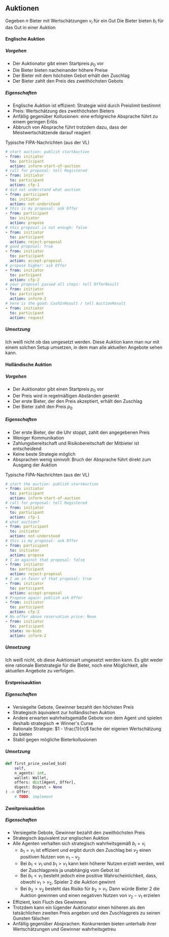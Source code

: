 ## Auktionen

Gegeben $n$ Bieter mit Wertschätzungen $v_i$ für ein Gut
Die Bieter bieten $b_i$ für das Gut in einer Auktion

#### Englische Auktion

##### Vorgehen
- Der Auktionator gibt einen Startpreis $p_0$ vor
- Die Bieter bieten nacheinander höhere Preise
- Der Bieter mit dem höchsten Gebot erhält den Zuschlag
- Der Bieter zahlt den Preis des zweithöchsten Gebots

##### Eigenschaften
- Englische Auktion ist effizient: Strategie wird durch Preislimit bestimmt
- Preis: Wertschätzung des zweithöchsten Bieters
- Anfällig gegenüber Kollusionen: eine erfolgreiche Absprache führt zu einem geringen Erlös
- Abbruch von Absprache führt trotzdem dazu, dass der Meistwertschätzende darauf reagiert

Typische FIPA-Nachrichten (aus der VL)

```yaml
# start auction: publish startAuction
- from: initiator
  to: participant
  action: inform-start-of-auction
# call for proposal: tell Registered
- from: initiator
  to: participant
  action: cfp-1
# did not understand what auction
- from: participant
  to: initiator
  action: not-understood
# this is my proposal: ask Offer
- from: participant
  to: initiator
  action: propose
# this proposal is not enough: false
- from: initiator
  to: participant
  action: reject-proposal
# good proposal: true
- from: initiator
  to: participant
  action: accept-proposal
# propose higher: ask Offer
- from: initiator
  to: partcipant
  action: cfp-2
# your proposal passed all steps: tell OfferResult
- from: initiator
  to: participant
  action: inform-2
# here is the good: CashInResult / tell AuctionResult
- from: initiator
  to: participant
  action: request
```

##### Umsetzung
Ich weiß nicht ob das umgesetzt werden. Diese Auktion kann man nur mit einem solchen Setup umsetzen, in dem man alle aktuellen Angebote sehen kann.

#### Holländische Auktion

##### Vorgehen
- Der Auktionator gibt einen Startpreis $p_0$ vor
- Der Preis wird in regelmäßigen Abständen gesenkt
- Der erste Bieter, der den Preis akzeptiert, erhält den Zuschlag
- Der Bieter zahlt den Preis $p_0$

##### Eigenschaften
- Der erste Bieter, der die Uhr stoppt, zahlt den angegebenen Preis
- Weniger Kommunikation
- Zahlungsbereitschaft und Risikobereitschaft der Mitbieter ist entscheidend
- Keine beste Strategie möglich
- Absprachen wenig sinnvoll: Bruch der Absprache führt direkt zum Ausgang der Auktion

Typische FIPA-Nachrichten (aus der VL)

```yaml
# start the auction: publish startAuction
- from: initiator
  to: participant
  action: inform-start-of-auction
# call for proposal: tell Registered
- from: initiator
  to: participant
  action: cfp-1
# what auction?
- from: participant
  to: initiator
  action: not-understood
# this is my proposal: ask Offer
- from: participant
  to: initiator
  action: propose
# I am against that proposal: false
- from: initiator
  to: participant
  action: reject-proposal
# I am in favor of that proposal: true
- from: initiator
  to: participant
  action: accept-proposal
# Propose again: publish ask Offer
- from: initiator
  to: participant
  action: cfp-2
# No offer above reservation price: None
- from: initiator
  to: participant
  state: no-bids
  action: inform-2
```

##### Umsetzung
Ich weiß nicht, ob diese Auktionsart umgesetzt werden kann. Es gibt weder eine rationale Bietstrategie für die Bieter, noch eine Möglichkeit, alle aktuellen Angebote zu verfolgen. 

#### Erstpreisauktion

##### Eigenschaften
- Versiegelte Gebote, Gewinner bezahlt den höchsten Preis
- Strategisch äquivalent zur holländischen Auktion
- Andere erwarten wahrheitsgemäße Gebote von dem Agent und spielen deshalb strategisch ⇒ Winner's Curse
- Rationale Strategie: $1 - \frac{1}{n}$ fache der eigenen Wertschätzung zu bieten
- Stabil gegen mögliche Bieterkollusionen

##### Umsetzung

```python
def first_price_sealed_bid(
    self,
    n_agents: int, 
    wallet: Wallet, 
    offers: dict[Agent, Offer], 
    digest: Digest = None
) -> Offer:
    # TODO: implement
```

#### Zweitpreisauktion

##### Eigenschaften
- Versiegelte Gebote, Gewinner bezahlt den zweithöchsten Preis
- Strategisch äquivalent zur englischen Auktion
- Alle Agenten verhalten sich strategisch wahrheitsgemäß $b_i = v_i$
    - $b_1 = v_1$ ist effizient und ergibt durch den Zuschlag bei $v_2$ einen positiven Nutzen von $v_1 - v_2$
    - Bei $b_1 < v_1$  und $b_1 > v_1$ kann kein höherer Nutzen erzielt werden, weil der Zuschlagpreis ja unabhängig vom Gebot ist
    - Bei $b_1 < v_1$  besteht jedoch eine positive Wahrscheinlichkeit, dass, obwohl $v_1 > v_2$, Spieler $2$ die Auktion gewinnt
    - Bei $b_2 > v_2$ besteht das Risiko für $b_2 > v_1$. Dann würde Bieter $2$ die Auktion gewinnen und einen negativen Nutzen von $v_2 - v_1$ erzielen
- Effizient, kein Fluch des Gewinners
- Trotzdem kann ein lügender Auktionator einen höheren als den tatsächlichen zweiten Preis angeben und den Zuschlagpreis zu seinen Gunsten fälschen
- Anfällig gegenüber Absprachen: Konkurrenten bieten unterhalb ihrer Wertschätzungen und Gewinner wahrheitsgetreu
